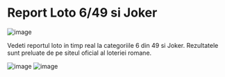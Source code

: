 # Report Loto 6/49 si Joker

![image](https://github.com/mihai804/Report-Loto/assets/53937080/580168dd-f985-4bd1-aaf9-ad6d54aa0331)



Vedeti reportul loto in timp real la categoriile 6 din 49 si Joker.
Rezultatele sunt preluate de pe siteul oficial al loteriei romane.

![image](https://github.com/mihai804/Report-Loto/assets/53937080/ed36c0db-e188-439c-a4d8-52eb9707d03b) ![image](https://github.com/mihai804/Report-Loto/assets/53937080/6295344c-cd02-48ba-8a85-d17baa86451b)
